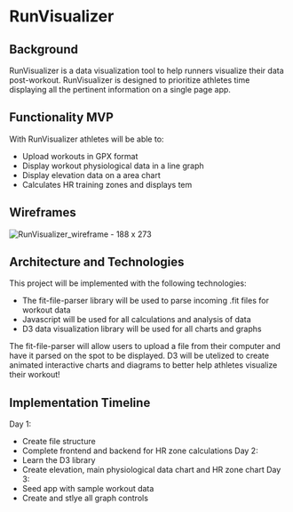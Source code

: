 # RunVisualizer

## Background

RunVisualizer is a data visualization tool to help runners visualize their data post-workout. RunVisualizer is designed to prioritize athletes time displaying all the pertinent information on a single page app.

## Functionality MVP

With RunVisualizer athletes will be able to:
* Upload workouts in GPX format
* Display workout physiological data in a line graph
* Display elevation data on a area chart
* Calculates HR training zones and displays tem

## Wireframes

![RunVisualizer_wireframe - 188 x 273](https://user-images.githubusercontent.com/34895686/71630376-77f86b00-2bb7-11ea-9685-88e932668f36.png)

## Architecture and Technologies

This project will be implemented with the following technologies:

* The fit-file-parser library will be used to parse incoming .fit files for workout data
* Javascript will be used for all calculations and analysis of data
* D3 data visualization library will be used for all charts and graphs

The fit-file-parser will allow users to upload a file from their computer and have it parsed on the spot to be displayed. D3 will be utelized to create animated interactive charts and diagrams to better help athletes visualize their workout!


## Implementation Timeline

Day 1: 
* Create file structure
* Complete frontend and backend for HR zone calculations
Day 2: 
* Learn the D3 library
* Create elevation, main physiological data chart and HR zone chart
Day 3:
* Seed app with sample workout data
* Create and stlye all graph controls


